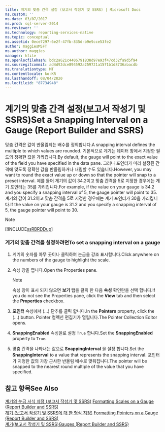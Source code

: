 ```yaml
---
title: 계기의 맞춤 간격 설정 (보고서 작성기 및 SSRS) | Microsoft Docs
ms.custom: ''
ms.date: 03/07/2017
ms.prod: sql-server-2014
ms.reviewer: ''
ms.technology: reporting-services-native
ms.topic: conceptual
ms.assetid: 0ece7297-6e2f-47fb-835d-b9e9cce53fe2
author: maggiesMSFT
ms.author: maggies
manager: kfile
ms.openlocfilehash: bdc2a621c4406791838d97e93f47cd32fa9d5f94
ms.sourcegitcommit: ad4d92dce894592a259721a1571b1d8736abacdb
ms.translationtype: MT
ms.contentlocale: ko-KR
ms.lasthandoff: 08/04/2020
ms.locfileid: "87734948"
---
```

# <a name="set-a-snapping-interval-on-a-gauge-report-builder-and-ssrs"></a><span data-ttu-id="f7479-102">계기의 맞춤 간격 설정(보고서 작성기 및 SSRS)</span><span class="sxs-lookup"><span data-stu-id="f7479-102">Set a Snapping Interval on a Gauge (Report Builder and SSRS)</span></span>
  <span data-ttu-id="f7479-103">맞춤 간격은 값이 반올림되는 배수를 정의합니다.</span><span class="sxs-lookup"><span data-stu-id="f7479-103">A snapping interval defines the multiple to which values are rounded.</span></span> <span data-ttu-id="f7479-104">기본적으로 계기는 데이터 창에서 지정한 필드의 정확한 값을 가리킵니다.</span><span class="sxs-lookup"><span data-stu-id="f7479-104">By default, the gauge will point to the exact value of the field you have specified in the data pane.</span></span> <span data-ttu-id="f7479-105">그러나 포인터가 미리 설정된 간격에 맞도록 정확한 값을 반올림하거나 내림할 수도 있습니다.</span><span class="sxs-lookup"><span data-stu-id="f7479-105">However, you may want to round the exact value up or down so that the pointer will snap to a preset interval.</span></span> <span data-ttu-id="f7479-106">예를 들어 계기의 값이 34.2이고 맞춤 간격을 5로 지정한 경우에는 계기 포인터는 35를 가리킵니다.</span><span class="sxs-lookup"><span data-stu-id="f7479-106">For example, if the value on your gauge is 34.2 and you specify a snapping interval of 5, the gauge pointer will point to 35.</span></span> <span data-ttu-id="f7479-107">계기의 값이 31.2이고 맞춤 간격을 5로 지정한 경우에는 계기 포인터가 30을 가리킵니다.</span><span class="sxs-lookup"><span data-stu-id="f7479-107">If the value on your gauge is 31.2 and you specify a snapping interval of 5, the gauge pointer will point to 30.</span></span>  
  
> [!NOTE]  
>  [!INCLUDE[ssRBRDDup](../includes/ssrbrddup-md.md)]  
  
### <a name="to-set-a-snapping-interval-on-a-gauge"></a><span data-ttu-id="f7479-108">계기의 맞춤 간격을 설정하려면</span><span class="sxs-lookup"><span data-stu-id="f7479-108">To set a snapping interval on a gauge</span></span>  
  
1.  <span data-ttu-id="f7479-109">계기의 숫자를 아무 곳이나 클릭하여 눈금을 강조 표시합니다.</span><span class="sxs-lookup"><span data-stu-id="f7479-109">Click anywhere on the numbers of the gauge to highlight the scale.</span></span>  
  
2.  <span data-ttu-id="f7479-110">속성 창을 엽니다.</span><span class="sxs-lookup"><span data-stu-id="f7479-110">Open the Properties pane.</span></span>  
  
    > [!NOTE]  
    >  <span data-ttu-id="f7479-111">속성 창이 표시 되지 않으면 **보기** 탭을 클릭 한 다음 **속성** 확인란을 선택 합니다.</span><span class="sxs-lookup"><span data-stu-id="f7479-111">If you do not see the Properties pane, click the **View** tab and then select the **Properties** checkbox.</span></span>  
  
3.  <span data-ttu-id="f7479-112">**포인터** 속성에서 (...) 단추를 클릭 합니다.</span><span class="sxs-lookup"><span data-stu-id="f7479-112">In the **Pointers** property, click the (...) button.</span></span> <span data-ttu-id="f7479-113">Pointer 컬렉션 편집기가 열립니다.</span><span class="sxs-lookup"><span data-stu-id="f7479-113">The Pointer Collection Editor opens.</span></span>  
  
4.  <span data-ttu-id="f7479-114">**SnappingEnabled** 속성을로 설정 `True` 합니다.</span><span class="sxs-lookup"><span data-stu-id="f7479-114">Set the **SnappingEnabled** property to `True`.</span></span>  
  
5.  <span data-ttu-id="f7479-115">맞춤 간격을 나타내는 값으로 **SnappingInterval** 을 설정 합니다.</span><span class="sxs-lookup"><span data-stu-id="f7479-115">Set the **SnappingInterval** to a value that represents the snapping interval.</span></span> <span data-ttu-id="f7479-116">포인터가 지정한 값의 가장 근사한 반올림 배수로 맞춰집니다.</span><span class="sxs-lookup"><span data-stu-id="f7479-116">The pointer will be snapped to the nearest round multiple of the value that you have specified.</span></span>  
  
## <a name="see-also"></a><span data-ttu-id="f7479-117">참고 항목</span><span class="sxs-lookup"><span data-stu-id="f7479-117">See Also</span></span>  
 <span data-ttu-id="f7479-118">[계기의 눈금 서식 지정 &#40;보고서 작성기 및 SSRS&#41;](report-design/formatting-scales-on-a-gauge-report-builder-and-ssrs.md) </span><span class="sxs-lookup"><span data-stu-id="f7479-118">[Formatting Scales on a Gauge &#40;Report Builder and SSRS&#41;](report-design/formatting-scales-on-a-gauge-report-builder-and-ssrs.md) </span></span>  
 <span data-ttu-id="f7479-119">[계기 &#40;보고서 작성기 및 SSRS에 대 한 형식 지정&#41;](report-design/formatting-pointers-on-a-gauge-report-builder-and-ssrs.md) </span><span class="sxs-lookup"><span data-stu-id="f7479-119">[Formatting Pointers on a Gauge &#40;Report Builder and SSRS&#41;](report-design/formatting-pointers-on-a-gauge-report-builder-and-ssrs.md) </span></span>  
 [<span data-ttu-id="f7479-120">계기&#40;보고서 작성기 및 SSRS&#41;</span><span class="sxs-lookup"><span data-stu-id="f7479-120">Gauges &#40;Report Builder and SSRS&#41;</span></span>](report-design/gauges-report-builder-and-ssrs.md)  
  
  

